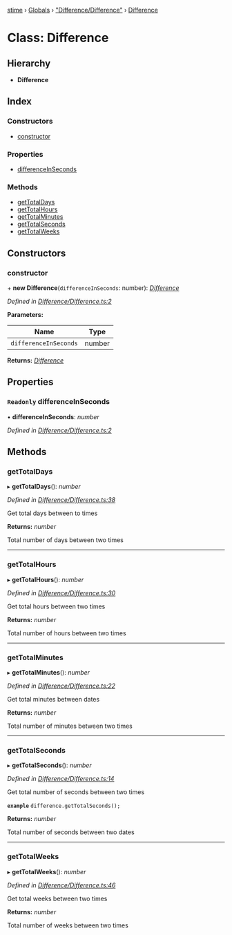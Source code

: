 [stime](../README.md) › [Globals](../globals.md) › ["Difference/Difference"](../modules/_difference_difference_.md) › [Difference](_difference_difference_.difference.md)

# Class: Difference

## Hierarchy

* **Difference**

## Index

### Constructors

* [constructor](_difference_difference_.difference.md#constructor)

### Properties

* [differenceInSeconds](_difference_difference_.difference.md#readonly-differenceinseconds)

### Methods

* [getTotalDays](_difference_difference_.difference.md#gettotaldays)
* [getTotalHours](_difference_difference_.difference.md#gettotalhours)
* [getTotalMinutes](_difference_difference_.difference.md#gettotalminutes)
* [getTotalSeconds](_difference_difference_.difference.md#gettotalseconds)
* [getTotalWeeks](_difference_difference_.difference.md#gettotalweeks)

## Constructors

###  constructor

\+ **new Difference**(`differenceInSeconds`: number): *[Difference](_difference_difference_.difference.md)*

*Defined in [Difference/Difference.ts:2](https://github.com/TerenceJefferies/STime/blob/69d415a/src/Difference/Difference.ts#L2)*

**Parameters:**

Name | Type |
------ | ------ |
`differenceInSeconds` | number |

**Returns:** *[Difference](_difference_difference_.difference.md)*

## Properties

### `Readonly` differenceInSeconds

• **differenceInSeconds**: *number*

*Defined in [Difference/Difference.ts:2](https://github.com/TerenceJefferies/STime/blob/69d415a/src/Difference/Difference.ts#L2)*

## Methods

###  getTotalDays

▸ **getTotalDays**(): *number*

*Defined in [Difference/Difference.ts:38](https://github.com/TerenceJefferies/STime/blob/69d415a/src/Difference/Difference.ts#L38)*

Get total days between to times

**Returns:** *number*

Total number of days between two times

___

###  getTotalHours

▸ **getTotalHours**(): *number*

*Defined in [Difference/Difference.ts:30](https://github.com/TerenceJefferies/STime/blob/69d415a/src/Difference/Difference.ts#L30)*

Get total hours between two times

**Returns:** *number*

Total number of hours between two times

___

###  getTotalMinutes

▸ **getTotalMinutes**(): *number*

*Defined in [Difference/Difference.ts:22](https://github.com/TerenceJefferies/STime/blob/69d415a/src/Difference/Difference.ts#L22)*

Get total minutes between dates

**Returns:** *number*

Total number of minutes between two times

___

###  getTotalSeconds

▸ **getTotalSeconds**(): *number*

*Defined in [Difference/Difference.ts:14](https://github.com/TerenceJefferies/STime/blob/69d415a/src/Difference/Difference.ts#L14)*

Get total number of seconds between two times

**`example`** 
`difference.getTotalSeconds();`

**Returns:** *number*

Total number of seconds between two dates

___

###  getTotalWeeks

▸ **getTotalWeeks**(): *number*

*Defined in [Difference/Difference.ts:46](https://github.com/TerenceJefferies/STime/blob/69d415a/src/Difference/Difference.ts#L46)*

Get total weeks between two times

**Returns:** *number*

Total number of weeks between two times

